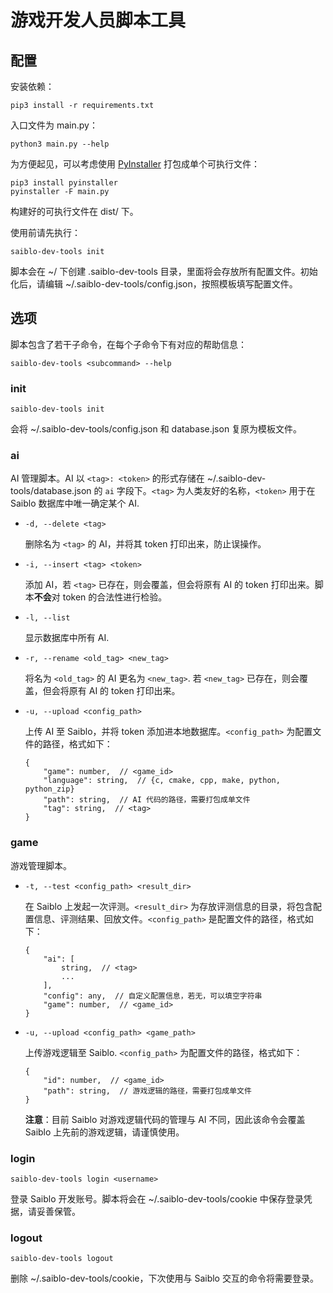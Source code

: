 # 游戏开发人员脚本工具



## 配置

安装依赖：

```shell
pip3 install -r requirements.txt
```

入口文件为 main.py：

```shell
python3 main.py --help
```

为方便起见，可以考虑使用 [PyInstaller](https://www.pyinstaller.org/ "PyInstaller Quickstart") 打包成单个可执行文件：

```shell
pip3 install pyinstaller
pyinstaller -F main.py
```

构建好的可执行文件在 dist/ 下。

使用前请先执行：

```shell
saiblo-dev-tools init
```

脚本会在 ~/ 下创建 .saiblo-dev-tools 目录，里面将会存放所有配置文件。初始化后，请编辑 ~/.saiblo-dev-tools/config.json，按照模板填写配置文件。



## 选项

脚本包含了若干子命令，在每个子命令下有对应的帮助信息：

```shell
saiblo-dev-tools <subcommand> --help
```

### init

```shell
saiblo-dev-tools init
```

会将 ~/.saiblo-dev-tools/config.json 和 database.json 复原为模板文件。

### ai

AI 管理脚本。AI 以 `<tag>: <token>` 的形式存储在 ~/.saiblo-dev-tools/database.json 的 `ai` 字段下。`<tag>` 为人类友好的名称，`<token>` 用于在 Saiblo 数据库中唯一确定某个 AI.

- ```shell
  -d, --delete <tag>
  ```

  删除名为 `<tag>` 的 AI，并将其 token 打印出来，防止误操作。

- ```shell
  -i, --insert <tag> <token>
  ```

  添加 AI，若 `<tag>` 已存在，则会覆盖，但会将原有 AI 的 token 打印出来。脚本**不会**对 token 的合法性进行检验。

- ```shell
  -l, --list
  ```

  显示数据库中所有 AI.

- ```shell
  -r, --rename <old_tag> <new_tag>
  ```

  将名为 `<old_tag>` 的 AI 更名为 `<new_tag>`. 若 `<new_tag>` 已存在，则会覆盖，但会将原有 AI 的 token 打印出来。

- ```shell
  -u, --upload <config_path>
  ```

  上传 AI 至 Saiblo，并将 token 添加进本地数据库。`<config_path>` 为配置文件的路径，格式如下：

  ```jsonc
  {
      "game": number,  // <game_id>
      "language": string,  // {c, cmake, cpp, make, python, python_zip}
      "path": string,  // AI 代码的路径，需要打包成单文件
      "tag": string,  // <tag>
  }
  ```

### game

游戏管理脚本。

- ```shell
  -t, --test <config_path> <result_dir>
  ```

  在 Saiblo 上发起一次评测。`<result_dir>` 为存放评测信息的目录，将包含配置信息、评测结果、回放文件。`<config_path>` 是配置文件的路径，格式如下：

  ```jsonc
  {
      "ai": [
          string,  // <tag>
          ...
      ],
      "config": any,  // 自定义配置信息，若无，可以填空字符串
      "game": number,  // <game_id>
  }
  ```

- ```shell
  -u, --upload <config_path> <game_path>
  ```

  上传游戏逻辑至 Saiblo. `<config_path>` 为配置文件的路径，格式如下：

  ```jsonc
  {
      "id": number,  // <game_id>
      "path": string,  // 游戏逻辑的路径，需要打包成单文件
  }
  ```
  
  **注意**：目前 Saiblo 对游戏逻辑代码的管理与 AI 不同，因此该命令会覆盖 Saiblo 上先前的游戏逻辑，请谨慎使用。

### login

```shell
saiblo-dev-tools login <username>
```

登录 Saiblo 开发账号。脚本将会在 ~/.saiblo-dev-tools/cookie 中保存登录凭据，请妥善保管。

### logout

```shell
saiblo-dev-tools logout
```

删除 ~/.saiblo-dev-tools/cookie，下次使用与 Saiblo 交互的命令将需要登录。

